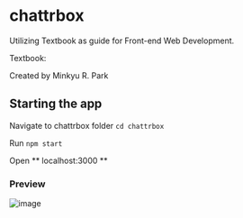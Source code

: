 # chattrbox

Utilizing Textbook as guide for Front-end Web Development. 

Textbook: 

Created by Minkyu R. Park

## Starting the app

Navigate to chattrbox folder ``` cd chattrbox ```

Run ``` npm start ```

Open ** localhost:3000 **

### Preview



![image](https://user-images.githubusercontent.com/36967168/174749067-44e18d37-ae92-421e-a23c-4e2eb1f4ebf1.png)

